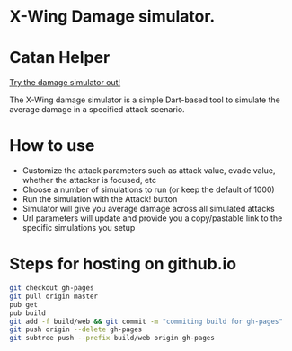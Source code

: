 # X-Wing Damage simulator.


# Catan Helper
[Try the damage simulator out!](http://dbsmash.github.io/xwing-simulator/)

The X-Wing damage simulator is a simple Dart-based tool to simulate the average damage in a specified attack scenario.

# How to use

* Customize the attack parameters such as attack value, evade value, whether the attacker is focused, etc
* Choose a number of simulations to run (or keep the default of 1000)
* Run the simulation with the Attack! button
* Simulator will give you average damage across all simulated attacks
* Url parameters will update and provide you a copy/pastable link to the specific simulations you setup

# Steps for hosting on github.io

```bash
git checkout gh-pages
git pull origin master
pub get
pub build
git add -f build/web && git commit -m "commiting build for gh-pages"
git push origin --delete gh-pages
git subtree push --prefix build/web origin gh-pages
```
